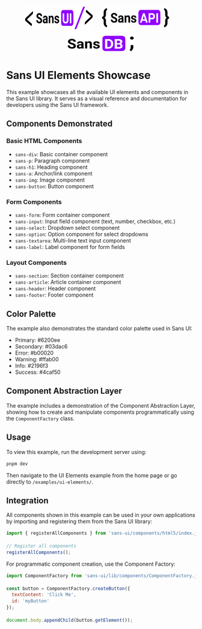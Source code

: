 <p align="center">
  <img src="../../static/logos/ui/logo.sans-ui.svg" alt="Sans UI Logo" width="180" height="60" style="margin-right: 20px;" />
  <img src="../../static/logos/api/logo.sans-api.svg" alt="Sans API Logo" width="180" height="60" style="margin-right: 20px;" />
  <img src="../../static/logos/db/logo.sans-db.svg" alt="Sans DB Logo" width="180" height="60" />
</p>

# Sans UI Elements Showcase

This example showcases all the available UI elements and components in the Sans UI library. It serves as a visual reference and documentation for developers using the Sans UI framework.

## Components Demonstrated

### Basic HTML Components
- `sans-div`: Basic container component
- `sans-p`: Paragraph component
- `sans-h1`: Heading component
- `sans-a`: Anchor/link component
- `sans-img`: Image component
- `sans-button`: Button component

### Form Components
- `sans-form`: Form container component
- `sans-input`: Input field component (text, number, checkbox, etc.)
- `sans-select`: Dropdown select component
- `sans-option`: Option component for select dropdowns
- `sans-textarea`: Multi-line text input component
- `sans-label`: Label component for form fields

### Layout Components
- `sans-section`: Section container component
- `sans-article`: Article container component
- `sans-header`: Header component
- `sans-footer`: Footer component

## Color Palette
The example also demonstrates the standard color palette used in Sans UI:
- Primary: #6200ee
- Secondary: #03dac6
- Error: #b00020
- Warning: #ffab00
- Info: #2196f3
- Success: #4caf50

## Component Abstraction Layer
The example includes a demonstration of the Component Abstraction Layer, showing how to create and manipulate components programmatically using the `ComponentFactory` class.

## Usage
To view this example, run the development server using:

```bash
pnpm dev
```

Then navigate to the UI Elements example from the home page or go directly to `/examples/ui-elements/`.

## Integration
All components shown in this example can be used in your own applications by importing and registering them from the Sans UI library:

```javascript
import { registerAllComponents } from 'sans-ui/components/html5/index.js';

// Register all components
registerAllComponents();
```

For programmatic component creation, use the Component Factory:

```javascript
import ComponentFactory from 'sans-ui/lib/components/ComponentFactory.js';

const button = ComponentFactory.createButton({
  textContent: 'Click Me',
  id: 'myButton'
});

document.body.appendChild(button.getElement());
```
